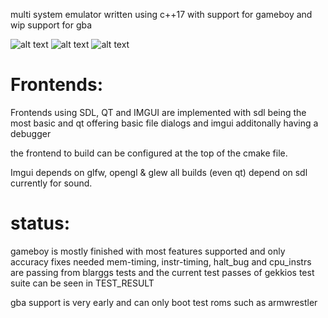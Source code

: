multi system emulator written using c++17 with support for gameboy and wip support for gba


![alt text](https://raw.githubusercontent.com/destoer/gb/master/pics/qt.png)
![alt text](https://raw.githubusercontent.com/destoer/gb/master/pics/sdl)
![alt text](https://raw.githubusercontent.com/destoer/gb/master/pics/imgui.png)

# Frontends:

Frontends using SDL, QT and IMGUI are implemented
with sdl being the most basic and qt offering basic file dialogs
and imgui additonally having a debugger

the frontend to build can be configured at the top of the cmake file.

Imgui depends on glfw, opengl & glew
all builds (even qt) depend on sdl currently for sound.

# status: 
gameboy is mostly finished with most features supported and only accuracy fixes needed
mem-timing, instr-timing, halt_bug and cpu_instrs are passing from blarggs tests
and the current test passes of gekkios test suite can be seen in TEST_RESULT

gba support is very early and can only boot test roms such as armwrestler

